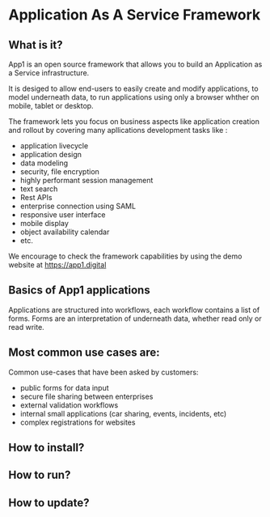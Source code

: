 # Application As A Service Framework

## What is it?

App1 is an open source framework that allows you to build an Application as a Service infrastructure.

It is desiged to allow end-users to easily create and modify applications, to model underneath data, to run applications using only a browser whther on mobile, tablet or desktop.

The framework lets you focus on business aspects like application creation and rollout by covering many apllications development tasks like :
* application livecycle
* application design
* data modeling
* security, file encryption
* highly performant session management
* text search
* Rest APIs
* enterprise connection using SAML
* responsive user interface
* mobile display
* object availability calendar
* etc.

We encourage to check the framework capabilities by using the demo website at https://app1.digital

## Basics of App1 applications

Applications are structured into workflows, each workflow contains a list of forms.
Forms are an interpretation of underneath data, whether read only or read write.

## Most common use cases are:

Common use-cases that have been asked by customers:
* public forms for data input
* secure file sharing between enterprises
* external validation workflows
* internal small applications (car sharing, events, incidents, etc)
* complex registrations for websites

## How to install?

## How to run?

## How to update?

